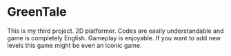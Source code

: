 # GreenTale
This is my third project. 2D platformer. Codes are easily understandable and game is completely English. Gameplay is enjoyable. If you want to add new levels this game might be even an iconic game.
